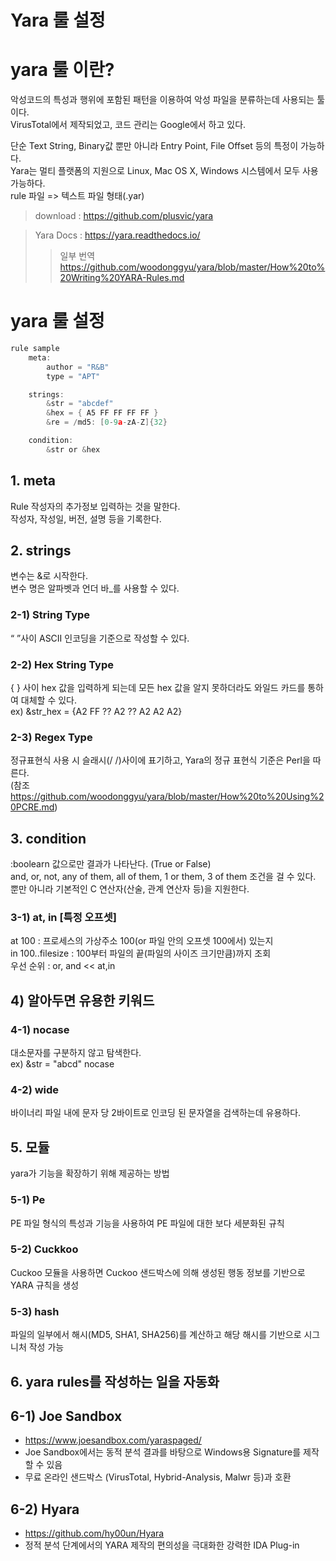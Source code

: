 Yara 룰 설정
=============================

# yara 룰 이란?

악성코드의 특성과 행위에 포함된 패턴을 이용하여 악성 파일을 분류하는데 사용되는 툴이다.   
VirusTotal에서 제작되었고, 코드 관리는 Google에서 하고 있다.   

단순 Text String, Binary값 뿐만 아니라 Entry Point, File Offset 등의 특정이 가능하다.   
Yara는 멀티 플랫폼의 지원으로 Linux, Mac OS X, Windows 시스템에서 모두 사용 가능하다.   
rule 파일 => 텍스트 파일 형태(.yar)   

> download : https://github.com/plusvic/yara

> Yara Docs : https://yara.readthedocs.io/
> > 일부 번역
https://github.com/woodonggyu/yara/blob/master/How%20to%20Writing%20YARA-Rules.md

# yara 룰 설정

```C
rule sample
	meta:
		author = "R&B"
		type = "APT"

	strings:
		&str = "abcdef"
		&hex = { A5 FF FF FF FF }
		&re = /md5: [0-9a-zA-Z]{32}

	condition:
		&str or &hex
```

## 1. meta
Rule 작성자의 추가정보 입력하는 것을 말한다.   
작성자, 작성일, 버전, 설명 등을 기록한다.

## 2. strings
변수는 &로 시작한다.   
변수 명은 알파벳과 언더 바_를 사용할 수 있다.  

### 2-1) String Type
“ ”사이 ASCII 인코딩을 기준으로 작성할 수 있다.
### 2-2) Hex String Type
{ } 사이 hex 값을 입력하게 되는데 모든 hex 값을 알지 못하더라도 와일드 카드를 통하여 대체할 수 있다.   
ex) &str_hex = {A2 FF ?? A2 ?? A2 A2 A2} 
### 2-3) Regex Type
정규표현식 사용 시 슬래시(/ /)사이에 표기하고, Yara의 정규 표현식 기준은 Perl을 따른다.   
(참조 https://github.com/woodonggyu/yara/blob/master/How%20to%20Using%20PCRE.md)

## 3. condition
:boolearn 값으로만 결과가 나타난다. (True or False)  
and, or, not, any of them, all of them, 1 or them, 3 of them 조건을 걸 수 있다.   
뿐만 아니라 기본적인 C 연산자(산술, 관계 연산자 등)을 지원한다.

### 3-1) at, in [특정 오프셋]
at 100 : 프로세스의 가상주소 100(or 파일 안의 오프셋 100에서) 있는지  
in 100..filesize : 100부터 파일의 끝(파일의 사이즈 크기만큼)까지 조회   
우선 순위 : or, and << at,in

## 4) 알아두면 유용한 키워드
### 4-1) nocase
대소문자를 구분하지 않고 탐색한다.   
ex) &str = "abcd" nocase

### 4-2) wide
바이너리 파일 내에 문자 당 2바이트로 인코딩 된 문자열을 검색하는데 유용하다.

## 5. 모듈
yara가 기능을 확장하기 위해 제공하는 방법

### 5-1) Pe
PE 파일 형식의 특성과 기능을 사용하여 PE 파일에 대한 보다 세분화된 규칙
### 5-2) Cuckkoo
Cuckoo 모듈을 사용하면 Cuckoo 샌드박스에 의해 생성된 행동 정보를 기반으로 YARA 규칙을 생성
### 5-3) hash 
파일의 일부에서 해시(MD5, SHA1, SHA256)를 계산하고 해당 해시를 기반으로 시그니처 작성 가능

## 6. yara rules를 작성하는 일을 자동화
## 6-1) Joe Sandbox
- https://www.joesandbox.com/yaraspaged/
- Joe Sandbox에서는 동적 분석 결과를 바탕으로 Windows용 Signature를 제작할 수 있음
- 무료 온라인 샌드박스 (VirusTotal, Hybrid-Analysis, Malwr 등)과 호환

## 6-2) Hyara
- https://github.com/hy00un/Hyara
- 정적 분석 단계에서의 YARA 제작의 편의성을 극대화한 강력한 IDA Plug-in
